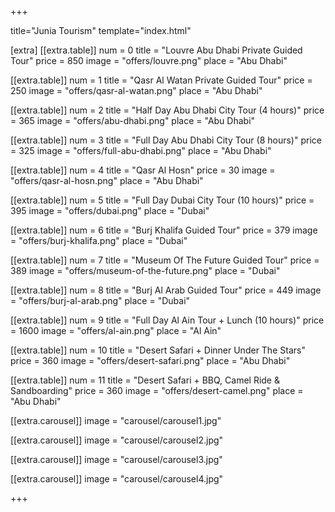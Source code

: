 +++

title="Junia Tourism"
template="index.html"

[extra]
[[extra.table]]
num = 0
title = "Louvre Abu Dhabi Private Guided Tour"
price = 850
image = "offers/louvre.png"
place = "Abu Dhabi"

[[extra.table]]
num = 1
title = "Qasr Al Watan Private Guided Tour"
price = 250
image = "offers/qasr-al-watan.png"
place = "Abu Dhabi"

[[extra.table]]
num = 2
title = "Half Day Abu Dhabi City Tour (4 hours)"
price = 365
image = "offers/abu-dhabi.png"
place = "Abu Dhabi"

[[extra.table]]
num = 3
title = "Full Day Abu Dhabi City Tour (8 hours)"
price = 325
image = "offers/full-abu-dhabi.png"
place = "Abu Dhabi"

[[extra.table]]
num = 4
title = "Qasr Al Hosn"
price = 30
image = "offers/qasr-al-hosn.png"
place = "Abu Dhabi"

[[extra.table]]
num = 5
title = "Full Day Dubai City Tour (10 hours)"
price = 395
image = "offers/dubai.png"
place = "Dubai"

[[extra.table]]
num = 6
title = "Burj Khalifa Guided Tour"
price = 379
image = "offers/burj-khalifa.png"
place = "Dubai"

[[extra.table]]
num = 7
title = "Museum Of The Future Guided Tour"
price = 389
image = "offers/museum-of-the-future.png"
place = "Dubai"

[[extra.table]]
num = 8
title = "Burj Al Arab Guided Tour"
price = 449
image = "offers/burj-al-arab.png"
place = "Dubai"

[[extra.table]]
num = 9
title = "Full Day Al Ain Tour + Lunch (10 hours)"
price = 1600
image = "offers/al-ain.png"
place = "Al Ain"

[[extra.table]]
num = 10
title = "Desert Safari + Dinner Under The Stars"
price = 360
image = "offers/desert-safari.png"
place = "Abu Dhabi"

[[extra.table]]
num = 11
title = "Desert Safari + BBQ, Camel Ride & Sandboarding"
price = 360
image = "offers/desert-camel.png"
place = "Abu Dhabi"

[[extra.carousel]]
image = "carousel/carousel1.jpg"

[[extra.carousel]]
image = "carousel/carousel2.jpg"

[[extra.carousel]]
image = "carousel/carousel3.jpg"

[[extra.carousel]]
image = "carousel/carousel4.jpg"

+++
